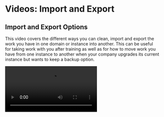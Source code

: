 # Videos: Import and Export


## Import and Export Options

This video covers the different ways you can clean, import and export the work you have in one domain or instance into another. This can be useful for taking work with you after training as well as for how to move work you have from one instance to another when your company upgrades its current instance but wants to keep a backup option.

<video src="https://vimeo.com/889919433"/>


## More Resources

{% include from="Training-Access-Amelia-Videos.md" element-id="F01-01_0002-Training-Access-Amelia-Videos_snippet" /%}

